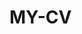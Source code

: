  # MY-CV  
 
       
        
           
                 
          
           
               
          
       
     
   
    
 
  
